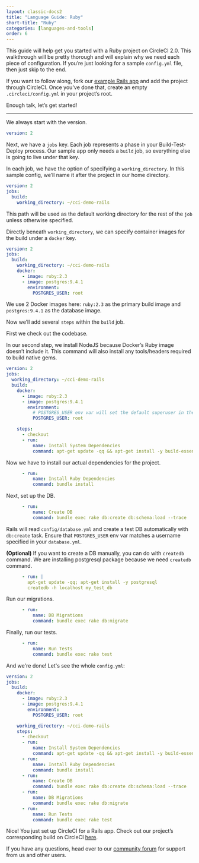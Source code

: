 ```yaml
---
layout: classic-docs2
title: "Language Guide: Ruby"
short-title: "Ruby"
categories: [languages-and-tools]
order: 6
---
```


This guide will help get you started with a Ruby project on CircleCI 2.0. This walkthrough will be pretty thorough and will explain why we need each piece of configuration. If you’re just looking for a sample `config.yml` file, then just skip to the end.

If you want to follow along, fork our [example Rails app](https://github.com/circleci/cci-demo-rails) and add the project through CircleCI. Once you've done that, create an empty `.circleci/config.yml` in your project’s root.

Enough talk, let’s get started!

---

We always start with the version.

```yaml
version: 2
```

Next, we have a `jobs` key. Each job represents a phase in your Build-Test-Deploy process. Our sample app only needs a `build` job, so everything else is going to live under that key.

In each job, we have the option of specifying a `working_directory`. In this sample config, we’ll name it after the project in our home directory.

```yaml
version: 2
jobs:
  build:
    working_directory: ~/cci-demo-rails
```

This path will be used as the default working directory for the rest of the `job` unless otherwise specified.

Directly beneath `working_directory`, we can specify container images for the build under a `docker` key.

```yaml
version: 2
jobs:
  build:
    working_directory: ~/cci-demo-rails
    docker:
      - image: ruby:2.3
      - image: postgres:9.4.1
        environment:
          POSTGRES_USER: root
```

We use 2 Docker images here: `ruby:2.3` as the primary build image and `postgres:9.4.1` as the database image.

Now we’ll add several `steps` within the `build` job.

First we check out the codebase.

In our second step, we install NodeJS because Docker’s Ruby image doesn’t include it. This command will also install any tools/headers required to build native gems.

```yaml
version: 2
jobs:
  working_directory: ~/cci-demo-rails
  build:
    docker:
      - image: ruby:2.3
      - image: postgres:9.4.1
        environment:
          # POSTGRES_USER env var will set the default superuser in the image
          POSTGRES_USER: root

    steps:
      - checkout
      - run:
          name: Install System Dependencies
          command: apt-get update -qq && apt-get install -y build-essential nodejs
```

Now we have to install our actual dependencies for the project.

```yaml
      - run:
          name: Install Ruby Dependencies
          command: bundle install
```

Next, set up the DB.

```yaml
      - run:
          name: Create DB
          command: bundle exec rake db:create db:schema:load --trace
```

Rails will read `config/database.yml` and create a test DB automatically with `db:create` task. Ensure that `POSTGRES_USER` env var matches a username specified in your `database.yml`.

**(Optional)** If you want to create a DB manually, you can do with `createdb` command. We are installing postgresql package because we need `createdb` command.

```yaml
      - run: |
        apt-get update -qq; apt-get install -y postgresql
        createdb -h localhost my_test_db
```

Run our migrations.

```yaml
      - run:
          name: DB Migrations
          command: bundle exec rake db:migrate
```

Finally, run our tests.

```yaml
      - run:
          name: Run Tests
          command: bundle exec rake test
```

And we're done! Let's see the whole `config.yml`:

```yaml
version: 2
jobs:
  build:
    docker:
      - image: ruby:2.3
      - image: postgres:9.4.1
        environment:
          POSTGRES_USER: root

    working_directory: ~/cci-demo-rails
    steps:
      - checkout
      - run:
          name: Install System Dependencies
          command: apt-get update -qq && apt-get install -y build-essential nodejs
      - run:
          name: Install Ruby Dependencies
          command: bundle install
      - run:
          name: Create DB
          command: bundle exec rake db:create db:schema:load --trace
      - run:
          name: DB Migrations
          command: bundle exec rake db:migrate
      - run:
          name: Run Tests
          command: bundle exec rake test
```

Nice! You just set up CircleCI for a Rails app. Check out our project’s corresponding build on CircleCI [here](https://circleci.com/gh/circleci/cci-demo-rails).

If you have any questions, head over to our [community forum](https://discuss.circleci.com/) for support from us and other users.
